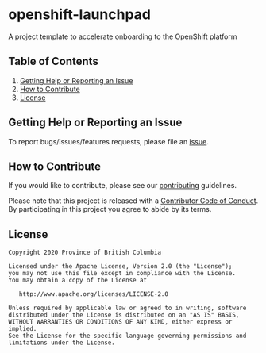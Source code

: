 # openshift-launchpad
A project template to accelerate onboarding to the OpenShift platform

## Table of Contents

1. [Getting Help or Reporting an Issue](#getting-help-or-reporting-an-issue)
1. [How to Contribute](#how-to-contribute)
1. [License](#license)

## Getting Help or Reporting an Issue

To report bugs/issues/features requests, please file an [issue](https://github.com/bcgov/openshift-launchpad/issues).

## How to Contribute

If you would like to contribute, please see our [contributing](CONTRIBUTING.md) guidelines.

Please note that this project is released with a [Contributor Code of Conduct](CODE-OF-CONDUCT.md). By participating in this project you agree to abide by its terms.

## License

    Copyright 2020 Province of British Columbia

    Licensed under the Apache License, Version 2.0 (the "License");
    you may not use this file except in compliance with the License.
    You may obtain a copy of the License at

       http://www.apache.org/licenses/LICENSE-2.0

    Unless required by applicable law or agreed to in writing, software
    distributed under the License is distributed on an "AS IS" BASIS,
    WITHOUT WARRANTIES OR CONDITIONS OF ANY KIND, either express or implied.
    See the License for the specific language governing permissions and
    limitations under the License.
